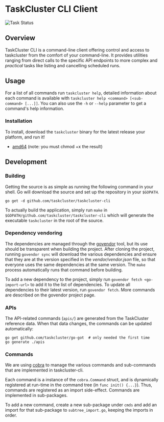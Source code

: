 # TaskCluster CLI Client

![Task Status](https://github.taskcluster.net/v1/badge/taskcluster/taskcluster-cli/master)

## Overview

TaskCluster CLI is a command-line client offering control and access to
taskcluster from the comfort of your command-line. It provides utilities
ranging from direct calls to the specific API endpoints to more complex and
_practical_ tasks like listing and cancelling scheduled runs.

## Usage

For a list of all commands run `taskcluster help`, detailed information about
each command is available with
`taskcluster help <command> [<sub-command> [...]]`. You can also use the `-h`
or `--help` parameter to get a command's help information.

### Installation

To install, download the `taskcluster` binary for the latest release your
platform, and run it!

 * [amd64](https://downloads.taskcluster.net/taskcluster-cli/latest/amd64/taskcluster) (note: you must chmod +x the result)


## Development

### Building

Getting the source is as simple as running the following command in your shell.
Go will download the source and set up the repository in your `$GOPATH`.

```
go get -d github.com/taskcluster/taskcluster-cli
```

To actually build the application, simply run `make` in
`$GOPATH/github.com/taskcluster/taskcluster-cli` which will generate the
executable `taskcluster` in the root of the source.

### Dependency vendoring

The dependencies are managed through the
[govendor](https://github.com/kardianos/govendor) tool, but its use should be
transparent when building the project. After cloning the project, running
`govendor sync` will download the various dependencies and ensure that they
are at the version specified in the _vendor/vendor.json_ file, so that
everyone uses the same dependencies at the same version. The `make` process
automatically runs that command before building.

To add a new dependency to the project, simply run
`govendor fetch <go-import-url>` to add it to the list of dependencies. To
update all dependencies to their latest version, run `govendor fetch`. More
commands are described on the govendor project page.

### APIs

The API-related commands (`apis/`) are generated from the TaskCluster reference
data.  When that data changes, the commands can be updated automatically:

```
go get github.com/taskcluster/go-got  # only needed the first time
go generate ./apis
```

### Commands

We are using [cobra](https://github.com/spf13/cobra) to manage the various
commands and sub-commands that are implemented in taskcluster-cli.

Each command is a instance of the `cobra.Command` struct, and is dynamically
registered at run-time in the command tree (in `func init() {...}`). Thus,
commands are registered as an import side-effect. Commands are implemented in
sub-packages.

To add a new command, create a new sub-package under `cmds` and add an import
for that sub-package to `subtree_import.go`, keeping the imports in order.
